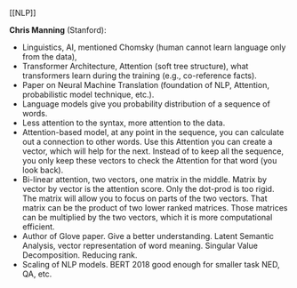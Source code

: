 [[NLP]]

**Chris Manning** (Stanford):  
- Linguistics, AI, mentioned Chomsky (human cannot learn language only from the data), 
- Transformer Architecture, Attention (soft tree structure), what transformers learn during the training (e.g., co-reference facts). 
- Paper on Neural Machine Translation (foundation of NLP, Attention, probabilistic model technique, etc.).
- Language models give you probability distribution of a sequence of words.
- Less attention to the syntax, more attention to the data. 
- Attention-based model, at any point in the sequence, you can calculate out a connection to other words. Use this Attention you can create a vector, which will help for the next. Instead of to keep all the sequence, you only keep these vectors to check the Attention for that word (you look back).
- Bi-linear attention, two vectors, one matrix in the middle. Matrix by vector by vector is the attention score. Only the dot-prod is too rigid. The matrix will allow you to focus on parts of the two vectors. That matrix can be the product of two lower ranked matrices. Those matrices can be multiplied by the two vectors, which it is more computational efficient.  
- Author of Glove paper. Give a better understanding. Latent Semantic Analysis, vector representation of word meaning. Singular Value Decomposition. Reducing rank. 
- Scaling of NLP models. BERT 2018 good enough for smaller task NED, QA, etc. 
